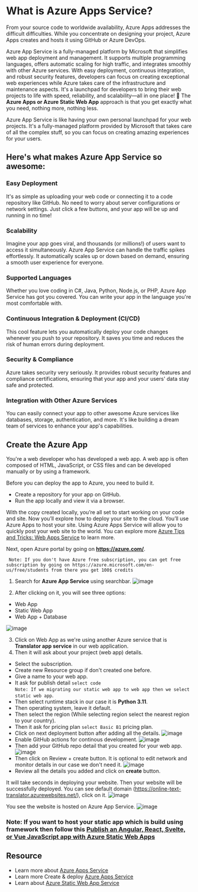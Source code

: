 # What is Azure Apps Service?
From your source code to worldwide availability, Azure Apps addresses the difficult difficulties. While you concentrate on designing your project, Azure Apps creates and hosts it using GitHub or Azure DevOps.

Azure App Service is a fully-managed platform by Microsoft that simplifies web app deployment and management. It supports multiple programming languages, offers automatic scaling for high traffic, and integrates smoothly with other Azure services. With easy deployment, continuous integration, and robust security features, developers can focus on creating exceptional web experiences while Azure takes care of the infrastructure and maintenance aspects. It's a launchpad for developers to bring their web projects to life with speed, reliability, and scalability—all in one place! 🚀
The **Azure Apps or Azure Static Web App** approach is that you get exactly what you need, nothing more, nothing less.

Azure App Service is like having your own personal launchpad for your web projects. It's a fully-managed platform provided by Microsoft that takes care of all the complex stuff, so you can focus on creating amazing experiences for your users.

## Here's what makes Azure App Service so awesome:

### Easy Deployment
It's as simple as uploading your web code or connecting it to a code repository like GitHub. No need to worry about server configurations or network settings. Just click a few buttons, and your app will be up and running in no time!

### Scalability 
Imagine your app goes viral, and thousands (or millions!) of users want to access it simultaneously. Azure App Service can handle the traffic spikes effortlessly. It automatically scales up or down based on demand, ensuring a smooth user experience for everyone.

### Supported Languages
Whether you love coding in C#, Java, Python, Node.js, or PHP, Azure App Service has got you covered. You can write your app in the language you're most comfortable with.

### Continuous Integration & Deployment (CI/CD)
This cool feature lets you automatically deploy your code changes whenever you push to your repository. It saves you time and reduces the risk of human errors during deployment.

### Security & Compliance
Azure takes security very seriously. It provides robust security features and compliance certifications, ensuring that your app and your users' data stay safe and protected.

### Integration with Other Azure Services
You can easily connect your app to other awesome Azure services like databases, storage, authentication, and more. It's like building a dream team of services to enhance your app's capabilities.

## Create the Azure App
You're a web developer who has developed a web app. A web app is often composed of HTML, JavaScript, or CSS files and can be developed manually or by using a framework.

Before you can deploy the app to Azure, you need to build it.

- Create a repository for your app on GitHub.
- Run the app locally and view it via a browser.

With the copy created locally, you’re all set to start working on your code and site. Now you’ll explore how to deploy your site to the cloud. You’ll use Azure Apps to host your site. Using Azure Apps Service will allow you to quickly post your web site to the world. You can explore more [Azure Tips and Tricks: Web Apps Service](https://learn.microsoft.com/en-us/shows/azure/app-service?wt.mc_id=studentamb_202028) to learn more. 

Next, open Azure portal by going on **https://azure.com/**.

` Note: If you don't have Azure free subscription, you can get free subscription by going on https://azure.microsoft.com/en-us/free/students from there you get 100$ credits`

1. Search for **Azure App Service** using searchbar.
![image](https://github.com/samipak458/Online-AI-Text-Translator/assets/52650290/31b8c995-f06b-4f5c-93ef-edeba7252421)

2. After clicking on it, you will see three options:
- Web App
- Static Web App
- Web App + Database

![image](https://github.com/samipak458/Online-AI-Text-Translator/assets/52650290/62310059-fec7-47ef-9d6f-241f4adffc7b)

3. Click on Web App as we're using another Azure service that is **Translator app service** in our web application.
4. Then it will ask about your project (web app) details.
- Select the subscription.
- Create new Resource group if don't created one before.
- Give a name to your web app.
- It ask for publish detail `select code` <br>
``` Note: If we migrating our static web app to web app then we select static web app ```.
- Then select runtime stack in our case it is **Python 3.11**.
- Then operating system, leave it default.
- Then select the region (While selecting region select the nearest region to your country).
- Then it ask for pricing plan `select Basic B1` pricing plan.
- Click on next deployment button after adding all the details.
  ![image](https://github.com/samipak458/Online-AI-Text-Translator/assets/52650290/d15c912f-1870-45f4-94a0-8076d94f91b1)
- Enable GitHub actions for continous development.
![image](https://github.com/samipak458/Online-AI-Text-Translator/assets/52650290/2413dd73-636f-4053-b548-24b5212f594d)
- Then add your GitHub repo detail that you created for your web app.
![image](https://github.com/samipak458/Online-AI-Text-Translator/assets/52650290/ea442cd2-87fb-4e22-b5c2-a00c80263185)
- Then click on Review + create button. It is optional to edit network and monitor details in our case we don't need it.
![image](https://github.com/samipak458/Online-AI-Text-Translator/assets/52650290/55213b86-6320-4e02-b952-69226c77177c)
- Review all the details you added and click on **create** button.

It will take seconds in deploying your website. Then your website will be successfully deployed. You can see default domain (https://online-text-translator.azurewebsites.net/), click on it. 
![image](https://github.com/samipak458/Online-AI-Text-Translator/assets/52650290/d8d5f928-d11b-4e00-9f93-01fc17ab2dce)

You see the website is hosted on Azure App Service.
![image](https://github.com/samipak458/Online-AI-Text-Translator/assets/52650290/cf83e728-9a21-44b4-a5e3-74507ece5785)



### Note: If you want to host your static app which is build using framework then follow this [Publish an Angular, React, Svelte, or Vue JavaScript app with Azure Static Web Apps](https://docs.microsoft.com/en-us/learn/modules/publish-app-service-static-web-app-api/2-exercise-get-started?wt.mc_id=studentamb_202028)

## Resource
- Learn more about [Azure Apps Service](https://learn.microsoft.com/en-us/azure/app-service?wt.mc_id=studentamb_202028)
- Learn more Create & deploy [Azure Apps Service](https://learn.microsoft.com/en-us/shows/azure-demo-series/create-deploy-app-services?wt.mc_id=studentamb_202028)
- Learn about [Azure Static Web App Service](https://learn.microsoft.com/en-us/azure/static-web-apps?wt.mc_id=studentamb_202028)
